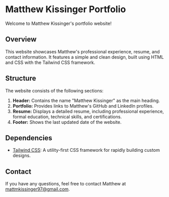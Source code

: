 # Matthew Kissinger Portfolio

Welcome to Matthew Kissinger's portfolio website!

## Overview

This website showcases Matthew's professional experience, resume, and contact information. It features a simple and clean design, built using HTML and CSS with the Tailwind CSS framework.

## Structure

The website consists of the following sections:

1. **Header:** Contains the name "Matthew Kissinger" as the main heading.
2. **Portfolio:** Provides links to Matthew's GitHub and LinkedIn profiles.
3. **Resume:** Displays a detailed resume, including professional experience, formal education, technical skills, and certifications.
4. **Footer:** Shows the last updated date of the website.

## Dependencies

- [Tailwind CSS](https://cdn.jsdelivr.net/npm/tailwindcss@2.2.19/dist/tailwind.min.css): A utility-first CSS framework for rapidly building custom designs.

## Contact

If you have any questions, feel free to contact Matthew at mattmkissinger97@gmail.com.
